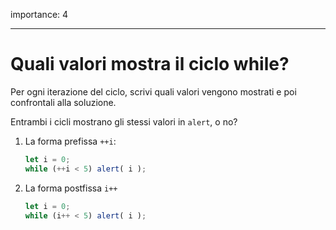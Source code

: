 importance: 4

---

# Quali valori mostra il ciclo while?

Per ogni iterazione del ciclo, scrivi quali valori vengono mostrati e poi confrontali alla soluzione.

Entrambi i cicli mostrano gli stessi valori in `alert`, o no?

1. La forma prefissa `++i`:

    ```js
    let i = 0;
    while (++i < 5) alert( i );
    ```
2. La forma postfissa `i++`

    ```js
    let i = 0;
    while (i++ < 5) alert( i );
    ```
